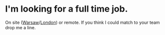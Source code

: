 # I'm looking for a full time job.

On site ([Warsaw](https://www.google.com/maps/place/Warsaw/@48.7966556,7.4133972,5z/data=!4m5!3m4!1s0x471ecc669a869f01:0x72f0be2a88ead3fc!8m2!3d52.2296756!4d21.0122287)/[London](https://www.google.com/maps/place/London,+UK/@50.3067929,-2.1231154,5z/data=!4m5!3m4!1s0x47d8a00baf21de75:0x52963a5addd52a99!8m2!3d51.5073509!4d-0.1277583)) or remote. If you think I could match to your team drop me a line.
